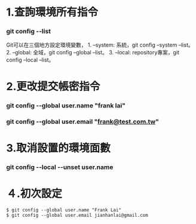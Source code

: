 # 1.查詢環境所有指令

### **git config --list**

Git可以在三個地方設定環境變數，
	1. –system: 系統，git config –system –list。
	2. –global: 全域，git config –global –list。
	3. –local: repository專案，git config –local –list。

# 2.更改提交帳密指令

### **git config --global user.name "frank lai"**

### **git config --global user.email "frank@test.com.tw"**

# 3.取消設置的環境面數

### **git config --local --unset user.name**



# ４.初次設定

```console
$ git config --global user.name "Frank Lai"
$ git config --global user.email jianhanlai@gmail.com
```


